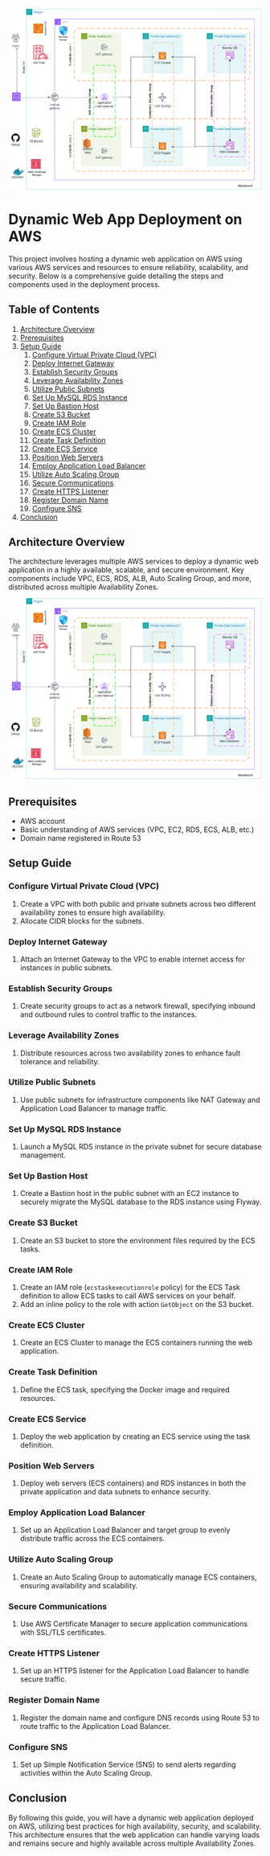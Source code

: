 ![Alt text](/Architecture_WebApp_on_ECS_3tier_vpc.png)

# Dynamic Web App Deployment on AWS

This project involves hosting a dynamic web application on AWS using various AWS services and resources to ensure reliability, scalability, and security. Below is a comprehensive guide detailing the steps and components used in the deployment process.

## Table of Contents
1. [Architecture Overview](#architecture-overview)
2. [Prerequisites](#prerequisites)
3. [Setup Guide](#setup-guide)
    1. [Configure Virtual Private Cloud (VPC)](#configure-virtual-private-cloud-vpc)
    2. [Deploy Internet Gateway](#deploy-internet-gateway)
    3. [Establish Security Groups](#establish-security-groups)
    4. [Leverage Availability Zones](#leverage-availability-zones)
    5. [Utilize Public Subnets](#utilize-public-subnets)
    6. [Set Up MySQL RDS Instance](#set-up-mysql-rds-instance)
    7. [Set Up Bastion Host](#set-up-bastion-host)
    8. [Create S3 Bucket](#create-s3-bucket)
    9. [Create IAM Role](#create-iam-role)
    10. [Create ECS Cluster](#create-ecs-cluster)
    11. [Create Task Definition](#create-task-definition)
    12. [Create ECS Service](#create-ecs-service)
    13. [Position Web Servers](#position-web-servers)
    14. [Employ Application Load Balancer](#employ-application-load-balancer)
    15. [Utilize Auto Scaling Group](#utilize-auto-scaling-group)
    16. [Secure Communications](#secure-communications)
    17. [Create HTTPS Listener](#create-https-listener)
    18. [Register Domain Name](#register-domain-name)
    19. [Configure SNS](#configure-sns)
4. [Conclusion](#conclusion)

## Architecture Overview
The architecture leverages multiple AWS services to deploy a dynamic web application in a highly available, scalable, and secure environment. Key components include VPC, ECS, RDS, ALB, Auto Scaling Group, and more, distributed across multiple Availability Zones.

![Reference Diagram](Architecture_WebApp_on_ECS_3tier_vpc.png)

## Prerequisites
- AWS account
- Basic understanding of AWS services (VPC, EC2, RDS, ECS, ALB, etc.)
- Domain name registered in Route 53

## Setup Guide

### Configure Virtual Private Cloud (VPC)
1. Create a VPC with both public and private subnets across two different availability zones to ensure high availability.
2. Allocate CIDR blocks for the subnets.

### Deploy Internet Gateway
1. Attach an Internet Gateway to the VPC to enable internet access for instances in public subnets.

### Establish Security Groups
1. Create security groups to act as a network firewall, specifying inbound and outbound rules to control traffic to the instances.

### Leverage Availability Zones
1. Distribute resources across two availability zones to enhance fault tolerance and reliability.

### Utilize Public Subnets
1. Use public subnets for infrastructure components like NAT Gateway and Application Load Balancer to manage traffic.

### Set Up MySQL RDS Instance
1. Launch a MySQL RDS instance in the private subnet for secure database management.

### Set Up Bastion Host
1. Create a Bastion host in the public subnet with an EC2 instance to securely migrate the MySQL database to the RDS instance using Flyway.

### Create S3 Bucket
1. Create an S3 bucket to store the environment files required by the ECS tasks.

### Create IAM Role
1. Create an IAM role (`ecstaskexecutionrole` policy) for the ECS Task definition to allow ECS tasks to call AWS services on your behalf.
2. Add an inline policy to the role with action `GetObject` on the S3 bucket.

### Create ECS Cluster
1. Create an ECS Cluster to manage the ECS containers running the web application.

### Create Task Definition
1. Define the ECS task, specifying the Docker image and required resources.

### Create ECS Service
1. Deploy the web application by creating an ECS service using the task definition.

### Position Web Servers
1. Deploy web servers (ECS containers) and RDS instances in both the private application and data subnets to enhance security.

### Employ Application Load Balancer
1. Set up an Application Load Balancer and target group to evenly distribute traffic across the ECS containers.

### Utilize Auto Scaling Group
1. Create an Auto Scaling Group to automatically manage ECS containers, ensuring availability and scalability.

### Secure Communications
1. Use AWS Certificate Manager to secure application communications with SSL/TLS certificates.

### Create HTTPS Listener
1. Set up an HTTPS listener for the Application Load Balancer to handle secure traffic.

### Register Domain Name
1. Register the domain name and configure DNS records using Route 53 to route traffic to the Application Load Balancer.

### Configure SNS
1. Set up Simple Notification Service (SNS) to send alerts regarding activities within the Auto Scaling Group.

## Conclusion
By following this guide, you will have a dynamic web application deployed on AWS, utilizing best practices for high availability, security, and scalability. This architecture ensures that the web application can handle varying loads and remains secure and highly available across multiple Availability Zones.
